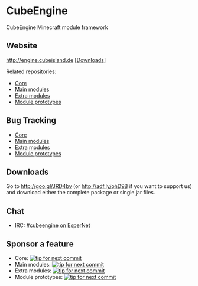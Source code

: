 CubeEngine
==========

CubeEngine Minecraft module framework

Website
-------
http://engine.cubeisland.de \[[Downloads](http://engine.cubeisland.de/download)\]

Related repositories:
* [Core](http://github.com/CubeEngine/core)
* [Main modules](http://github.com/CubeEngine/modules-main)
* [Extra modules](http://github.com/CubeEngine/modules-extra)
* [Module prototypes](http://github.com/CubeEngine/modules-prototypes)

Bug Tracking
------------
* [Core](http://github.com/CubeEngine/core/issues)
* [Main modules](http://github.com/CubeEngine/modules-main/issues)
* [Extra modules](http://github.com/CubeEngine/modules-extra/issues)
* [Module prototypes](http://github.com/CubeEngine/modules-prototypes/issues)

Downloads
---------
Go to http://goo.gl/JRD4bv (or http://adf.ly/ohD9B if you want to support us) and download either
the complete package or single jar files.

Chat
----
- IRC: [#cubeengine on EsperNet](https://webchat.esper.net/?channels=cubeengine&nick=)

Sponsor a feature
-----------------
* Core: [![tip for next commit](http://tip4commit.com/projects/697.svg)](http://tip4commit.com/projects/697)
* Main modules: [![tip for next commit](http://tip4commit.com/projects/778.svg)](http://tip4commit.com/projects/778)
* Extra modules: [![tip for next commit](http://tip4commit.com/projects/779.svg)](http://tip4commit.com/projects/779)
* Module prototypes: [![tip for next commit](http://tip4commit.com/projects/780.svg)](http://tip4commit.com/projects/780)

